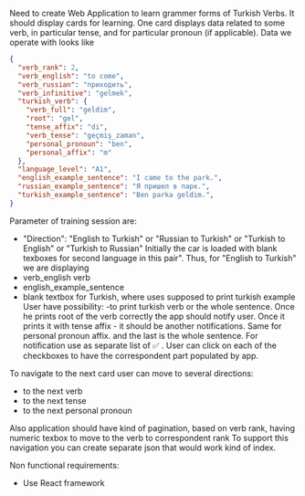 Need to create Web Application to learn grammer forms of Turkish Verbs.
It should display  cards for learning.
One card displays data related to some verb, in particular tense, and for particular pronoun (if applicable).
Data we operate with looks like
```json
{
  "verb_rank": 2,
  "verb_english": "to come",
  "verb_russian": "приходить",
  "verb_infinitive": "gelmek",
  "turkish_verb": {
    "verb_full": "geldim",
    "root": "gel",
    "tense_affix": "di",
    "verb_tense": "geçmiş_zaman",
    "personal_pronoun": "ben",
    "personal_affix": "m"
  },
  "language_level": "A1",
  "english_example_sentence": "I came to the park.",
  "russian_example_sentence": "Я пришел в парк.",
  "turkish_example_sentence": "Ben parka geldim.",
}
```
Parameter of training session are:
  - "Direction": "English to Turkish" or "Russian to Turkish" or "Turkish to English" or "Turkish to Russian"
  Initially the car is loaded with blank texboxes for second language in this pair". 
  Thus, for "English to Turkish" we are displaying
  - verb_english verb
  - english_example_sentence
  - blank textbox for Turkish, where uses supposed to print turkish example
  User have possibility:
  -to print turkish verb or the whole sentence. Once he prints root of the verb correctly the app should notify user. Once it prints it with tense affix - it should be another notifications. Same for personal pronoun affix. and the last is the whole sentence.
  For notification use as separate list of ✅ .
  User can click on each of the checkboxes to have the correspondent part populated by app.

  To navigate to the next card user can move to several directions:
  - to the next verb
  - to the next tense
  - to the next personal pronoun

  Also application should have kind of pagination, based on verb rank, having numeric texbox to move to the verb to correspondent rank
  To support this navigation you can create separate json that would work kind of index.

  Non functional requirements: 
  - Use React framework


